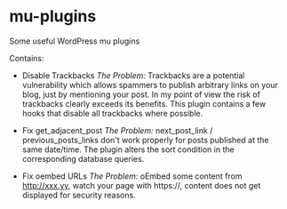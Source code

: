 mu-plugins
==========

Some useful WordPress mu plugins

Contains:

*   Disable Trackbacks
    *The Problem:* Trackbacks are a potential vulnerability which allows spammers to publish arbitrary links on your blog, just by mentioning your post.
    In my point of view the risk of trackbacks clearly exceeds its benefits. This plugin contains a few hooks that disable all trackbacks where possible.

*   Fix get_adjacent_post
    *The Problem:* next_post_link / previous_posts_links don't work properly for posts published at the same date/time. The plugin alters the sort condition in the corresponding database queries.
  
*   Fix oembed URLs
    *The Problem:* oEmbed some content from http://xxx.yy, watch your page with https://, content does not get displayed for security reasons.
